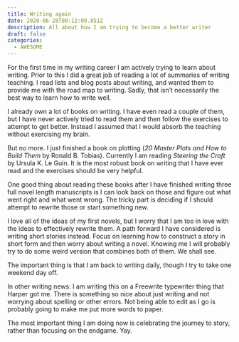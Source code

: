 ```yaml
---
title: Writing again
date: 2020-06-28T00:12:09.851Z
description: All about how I am trying to become a better writer
draft: false
categories:
  - AWESOME
---
```

For the first time in my writing career I am actively trying to learn about writing. Prior to this I did a great job of reading a lot of summaries of writing teaching. I read lists and blog posts about writing, and wanted them to provide me with the road map to writing. Sadly, that isn’t necessarily the best way to learn how to write well.

I already own a lot of books on writing. I have even read a couple of them, but I have never actively tried to read them and then follow the exercises to attempt to get better. Instead I assumed that I would absorb the teaching without exercising my brain.

But no more. I just finished a book on plotting (*20 Master Plots and How to Build Them* by Ronald B. Tobias). Currently I am reading *Steering the Craft* by Ursula K. Le Guin. It is the most robust book on writing that I have ever read and the exercises should be very helpful.

One good thing about reading these books after I have finished writing three full novel length manuscripts is I can look back on those and figure out what went right and what went wrong. The tricky part is deciding if I should attempt to rewrite those or start something new.

I love all of the ideas of my first novels, but I worry that I am too in love with the ideas to effectively rewrite them. A path forward I have considered is writing short stories instead. Focus on learning how to construct a story in short form and then worry about writing a novel. Knowing me I will probably try to do some weird version that combines both of them. We shall see.

The important thing is that I am back to writing daily, though I try to take one weekend day off.

In other writing news: I am writing this on a Freewrite typewriter thing that Harper got me. There is something so nice about just writing and not worrying about spelling or other errors. Not being able to edit as I go is probably going to make me put more words to paper.

The most important thing I am doing now is celebrating the journey to story, rather than focusing on the endgame. Yay.